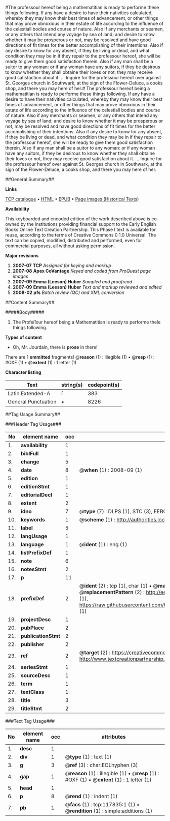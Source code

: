#The professour hereof being a mathematitian is ready to performe these things following. If any have a desire to have their nativities calculated, whereby they may know their best times of advancement, or other things that may prove obnoxious in their estate of life according to the influence of the celestiall bodies and course of nature. Also if any merchants or seamen, or any others that intend any voyage by sea of land; and desire to know whether it may be prosperous or not, may be resolved and have good directions of fit times for the better accomplishing of their intentions. Also if any desire to know for any absent, if they be living or dead, and what condition they may be in if they repair to the professour hereof, she will be ready to give them good satisfaction therein. Also if any man shall be a suitor to any woman: or if any woman have any suitors, if they be desirous to know whether they shall obtaine their loves or not, they may receive good satisfaction about it. ... Inquire for the professour hereof over against St. Georges church in Southwark, at the sign of the Flower-Deluce, a cooks shop, and there you may here of her.#
The professour hereof being a mathematitian is ready to performe these things following. If any have a desire to have their nativities calculated, whereby they may know their best times of advancement, or other things that may prove obnoxious in their estate of life according to the influence of the celestiall bodies and course of nature. Also if any merchants or seamen, or any others that intend any voyage by sea of land; and desire to know whether it may be prosperous or not, may be resolved and have good directions of fit times for the better accomplishing of their intentions. Also if any desire to know for any absent, if they be living or dead, and what condition they may be in if they repair to the professour hereof, she will be ready to give them good satisfaction therein. Also if any man shall be a suitor to any woman: or if any woman have any suitors, if they be desirous to know whether they shall obtaine their loves or not, they may receive good satisfaction about it. ... Inquire for the professour hereof over against St. Georges church in Southwark, at the sign of the Flower-Deluce, a cooks shop, and there you may here of her.

##General Summary##

**Links**

[TCP catalogue](http://www.ota.ox.ac.uk/tcp/)  • 
[HTML](http://tei.it.ox.ac.uk/tcp/Texts-HTML/free/A91/A91060.html)  • 
[EPUB](http://tei.it.ox.ac.uk/tcp/Texts-EPUB/free/A91/A91060.epub) • 
[Page images (Historical Texts)](https://data.historicaltexts.jisc.ac.uk/view?pubId=eebo-99865589e&pageId=eebo-99865589e-117835-1)

**Availability**

This keyboarded and encoded edition of the
	       work described above is co-owned by the institutions
	       providing financial support to the Early English Books
	       Online Text Creation Partnership. This Phase I text is
	       available for reuse, according to the terms of Creative
	       Commons 0 1.0 Universal. The text can be copied,
	       modified, distributed and performed, even for
	       commercial purposes, all without asking permission.

**Major revisions**

1. __2007-07__ __TCP__ *Assigned for keying and markup*
1. __2007-08__ __Apex CoVantage__ *Keyed and coded from ProQuest page images*
1. __2007-09__ __Emma (Leeson) Huber__ *Sampled and proofread*
1. __2007-09__ __Emma (Leeson) Huber__ *Text and markup reviewed and edited*
1. __2008-02__ __pfs__ *Batch review (QC) and XML conversion*

##Content Summary##

#####Body#####

1. The Profeſſour hereof being a Mathematitian is ready to performe theſe things following.

**Types of content**

  * Oh, Mr. Jourdain, there is **prose** in there!

There are 1 **ommitted** fragments! 
 @__reason__ (1) : illegible (1)  •  @__resp__ (1) : #OXF (1)  •  @__extent__ (1) : 1 letter (1)

**Character listing**


|Text|string(s)|codepoint(s)|
|---|---|---|
|Latin Extended-A|ſ|383|
|General Punctuation|•|8226|

##Tag Usage Summary##

###Header Tag Usage###

|No|element name|occ|attributes|
|---|---|---|---|
|1.|__availability__|1||
|2.|__biblFull__|1||
|3.|__change__|5||
|4.|__date__|8| @__when__ (1) : 2008-09 (1)|
|5.|__edition__|1||
|6.|__editionStmt__|1||
|7.|__editorialDecl__|1||
|8.|__extent__|2||
|9.|__idno__|7| @__type__ (7) : DLPS (1), STC (3), EEBO-CITATION (1), PROQUEST (1), VID (1)|
|10.|__keywords__|1| @__scheme__ (1) : http://authorities.loc.gov/ (1)|
|11.|__label__|5||
|12.|__langUsage__|1||
|13.|__language__|1| @__ident__ (1) : eng (1)|
|14.|__listPrefixDef__|1||
|15.|__note__|6||
|16.|__notesStmt__|2||
|17.|__p__|11||
|18.|__prefixDef__|2| @__ident__ (2) : tcp (1), char (1)  •  @__matchPattern__ (2) : ([0-9\-]+):([0-9IVX]+) (1), (.+) (1)  •  @__replacementPattern__ (2) : http://eebo.chadwyck.com/downloadtiff?vid=$1&page=$2 (1), https://raw.githubusercontent.com/textcreationpartnership/Texts/master/tcpchars.xml#$1 (1)|
|19.|__projectDesc__|1||
|20.|__pubPlace__|2||
|21.|__publicationStmt__|2||
|22.|__publisher__|2||
|23.|__ref__|2| @__target__ (2) : https://creativecommons.org/publicdomain/zero/1.0/ (1), http://www.textcreationpartnership.org/docs/. (1)|
|24.|__seriesStmt__|1||
|25.|__sourceDesc__|1||
|26.|__term__|1||
|27.|__textClass__|1||
|28.|__title__|3||
|29.|__titleStmt__|2||


###Text Tag Usage###

|No|element name|occ|attributes|
|---|---|---|---|
|1.|__desc__|1||
|2.|__div__|1| @__type__ (1) : text (1)|
|3.|__g__|3| @__ref__ (3) : char:EOLhyphen (3)|
|4.|__gap__|1| @__reason__ (1) : illegible (1)  •  @__resp__ (1) : #OXF (1)  •  @__extent__ (1) : 1 letter (1)|
|5.|__head__|1||
|6.|__p__|8| @__rend__ (1) : indent (1)|
|7.|__pb__|1| @__facs__ (1) : tcp:117835:1 (1)  •  @__rendition__ (1) : simple:additions (1)|
